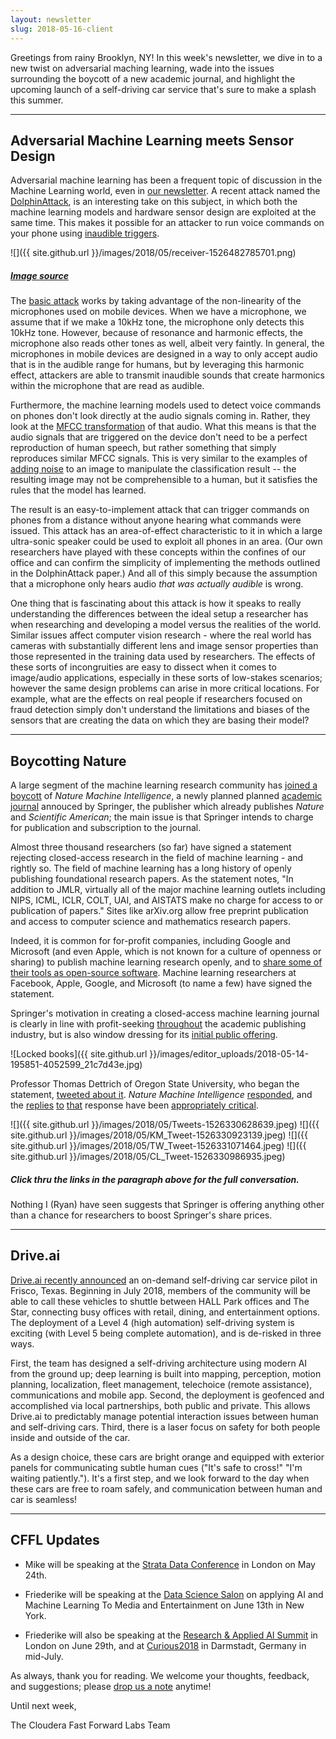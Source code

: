 ```yaml
---
layout: newsletter
slug: 2018-05-16-client
---
```


Greetings from rainy Brooklyn, NY! In this week's newsletter, we dive in to a new twist on adversarial maching learning, wade into the issues surrounding the boycott of a new academic journal, and highlight the upcoming launch of a self-driving car service that's sure to make a splash this summer.

---

## Adversarial Machine Learning meets Sensor Design

Adversarial machine learning has been a frequent topic of discussion in the
Machine Learning world, even in [our newsletter][1]. A recent attack named the
[DolphinAttack][2], is an interesting take on this subject, in which both the
machine learning models and hardware sensor design are exploited at the same
time. This makes it possible for an attacker to run voice commands on your phone
using [inaudible triggers][5].

![]({{ site.github.url }}/images/2018/05/receiver-1526482785701.png)
##### [Image source](https://raw.githubusercontent.com/USSLab/DolphinAttack/master/images/receiver.png)

The [basic attack][6] works by taking advantage of the non-linearity of the
microphones used on mobile devices. When we have a microphone, we assume that if
we make a 10kHz tone, the microphone only detects this 10kHz tone. However,
because of resonance and harmonic effects, the microphone also reads other tones
as well, albeit very faintly. In general, the microphones in mobile devices are
designed in a way to only accept audio that is in the audible range for humans,
but by leveraging this harmonic effect, attackers are able to transmit
inaudible sounds that create harmonics within the microphone that are read as
audible.

Furthermore, the machine learning models used to detect voice commands on phones
don't look directly at the audio signals coming in. Rather, they look at the
[MFCC transformation][3] of that audio. What this means is that the audio
signals that are triggered on the device don't need to be a perfect
reproduction of human speech, but rather something that simply reproduces
similar MFCC signals. This is very similar to the examples of [adding noise][4]
to an image to manipulate the classification result -- the resulting image may
not be comprehensible to a human, but it satisfies the rules that the model has
learned.

The result is an easy-to-implement attack that can trigger commands on phones
from a distance without anyone hearing what commands were issued. This attack
has an area-of-effect characteristic to it in which a large ultra-sonic speaker
could be used to exploit all phones in an area. (Our own researchers
have played with these concepts within the confines of our office and can confirm the simplicity of implementing the
methods outlined in the DolphinAttack paper.) And all of this simply because the
assumption that a microphone only hears audio _that was actually audible_ is
wrong.

One thing that is fascinating about this attack is how it speaks to really
understanding the differences between the ideal setup a researcher has when
researching and developing a model versus the realities of the world. Similar
issues affect computer vision research - where the real world has cameras with
substantially different lens and image sensor properties than those represented
in the training data used by researchers. The effects of these sorts of
incongruities are easy to dissect when it comes to image/audio applications,
especially in these sorts of low-stakes scenarios; however the same design problems
can arise in more critical locations. For example, what are the effects on real
people if researchers focused on fraud detection simply don't understand the
limitations and biases of the sensors that are creating the data on which they are basing their
model?


[1]: http://blog.fastforwardlabs.com/newsletters/2018-04-18-subscribers.html
[2]: https://arxiv.org/abs/1708.09537
[3]: https://en.wikipedia.org/wiki/Mel-frequency_cepstrum
[4]: https://arxiv.org/abs/1704.05051
[5]: https://www.youtube.com/watch?v=21HjF4A3WE4
[6]: https://blog.acolyer.org/2018/05/11/inaudible-voice-commands-the-long-range-attack-and-defense/

---

## Boycotting Nature

A large segment of the machine learning research community has [joined a boycott](https://openaccess.engineering.oregonstate.edu/) of _Nature Machine Intelligence_, a newly planned planned [academic journal](https://medium.com/syncedreview/natures-machine-intelligence-journal-to-launch-in-jan-2019-1e27858b97b6) annouced by Springer, the publisher which already publishes _Nature_ and _Scientific American_; the main issue is that Springer intends to charge for publication and subscription to the journal.

Almost three thousand researchers (so far) have signed a statement rejecting closed-access research in the field of machine learning - and rightly so. The field of machine learning has a long history of openly publishing foundational research papers. As the statement notes, "In addition to JMLR, virtually all of the major machine learning outlets including NIPS, ICML, ICLR, COLT, UAI, and AISTATS make no charge for access to or publication of papers." Sites like arXiv.org allow free preprint publication and access to computer science and mathematics research papers.

Indeed, it is common for for-profit companies, including Google and Microsoft (and even Apple, which is not known for a culture of openness or sharing) to publish machine learning research openly, and to [share some of their tools as open-source software](https://opensource.google.com/projects/list/machine-learning). Machine learning researchers at Facebook, Apple, Google, and Microsoft (to name a few) have signed the statement.

Springer's motivation in creating a closed-access machine learning journal is clearly in line with profit-seeking [throughout](https://www.theatlantic.com/science/archive/2016/01/elsevier-academic-publishing-petition/427059/) the academic publishing industry, but is also window dressing for its [initial public offering](https://www.reuters.com/article/us-springer-nature-ipo/springer-nature-to-offer-1-6-billion-euros-of-shares-in-listing-idUSKBN1HW2W3).

![Locked books]({{ site.github.url }}/images/editor_uploads/2018-05-14-195851-4052599_21c7d43e.jpg)

Professor Thomas Dettrich of Oregon State University, who began the statement, [tweeted about it](https://twitter.com/tdietterich/status/990325895729594368). _Nature Machine Intelligence_ [responded](https://twitter.com/NatMachIntell/status/990503910673715200), and the [replies](https://twitter.com/Kenneth_Marino/status/990666353139892224) [to](https://twitter.com/ThomioW/status/990587153653665792) [that](https://twitter.com/LippertChr/status/990561207743590401) response have been [appropriately critical](https://twitter.com/Issamou3/status/990706694756814848). 

![]({{ site.github.url }}/images/2018/05/Tweets-1526330628639.jpeg)
![]({{ site.github.url }}/images/2018/05/KM_Tweet-1526330923139.jpeg)
![]({{ site.github.url }}/images/2018/05/TW_Tweet-1526331071464.jpeg)
![]({{ site.github.url }}/images/2018/05/CL_Tweet-1526330986935.jpeg)
##### Click thru the links in the paragraph above for the full conversation.

Nothing I (Ryan) have seen suggests that Springer is offering anything other than a chance for researchers to boost Springer's share prices.

---

## Drive.ai

[Drive.ai recently announced](https://medium.com/@andrewng/self-driving-cars-are-here-aea1752b1ad0) an on-demand self-driving car service pilot in Frisco, Texas. Beginning in July 2018, members of the community will be able to call these vehicles to shuttle between HALL Park offices and The Star, connecting busy offices with retail, dining, and entertainment options. The deployment of a Level 4 (high automation) self-driving system is exciting (with Level 5 being complete automation), and is de-risked in three ways. 

First, the team has designed a self-driving architecture using modern AI from the ground up; deep learning is built into mapping, perception, motion planning, localization, fleet management, telechoice (remote assistance), communications and mobile app. Second, the deployment is geofenced and accomplished via local partnerships, both public and private. This allows Drive.ai to predictably manage potential interaction issues between human and self-driving cars. Third, there is a laser focus on safety for both people inside and outside of the car. 

As a design choice, these cars are bright orange and equipped with exterior panels for communicating subtle human cues ("It's safe to cross!"  "I'm waiting patiently."). It's a first step, and we look forward to the day when these cars are free to roam safely, and communication between human and car is seamless!           

---

## CFFL Updates

* Mike will be speaking at the [Strata Data Conference](https://conferences.oreilly.com/strata/strata-eu/public/schedule/detail/65283) in London on May 24th.

* Friederike will be speaking at the [Data Science Salon](https://www.eventbrite.com/e/data-science-salon-nyc-tickets-40072527007) on applying AI and Machine Learning To Media and Entertainment on June 13th in New York.

* Friederike will also be speaking at the [Research & Applied AI Summit](https://raais.co/) in London on June 29th, and at [Curious2018](https://curious2018.com/) in Darmstadt, Germany in mid-July.


As always, thank you for reading. We welcome your thoughts, feedback, and suggestions; please [drop us a note](mailto:clients@fastforwardlabs.com) anytime!

Until next week,

The Cloudera Fast Forward Labs Team
